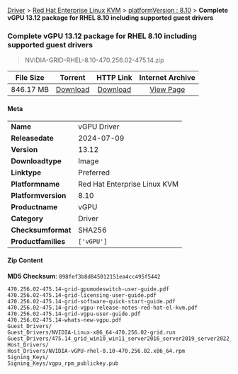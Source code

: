 
[Driver](/README.md)  >  [Red Hat Enterprise Linux KVM](/index/Driver/Red_Hat_Enterprise_Linux_KVM.md)  >  [platformVersion : 8.10](/index/Driver/Red_Hat_Enterprise_Linux_KVM/8.10.md)  >  **Complete vGPU 13.12 package for RHEL 8.10 including supported guest drivers**


###    Complete vGPU 13.12 package for RHEL 8.10 including supported guest drivers

> NVIDIA-GRID-RHEL-8.10-470.256.02-475.14.zip   


| **File Size** | **Torrent**  | **HTTP Link** | **Internet Archive** |
|:-------------:|:------------:|:-------------:|:--------------------:|
| 846.17 MB |  [Download](https://archive.org/download/nvgpu_NVIDIA-GRID-RHEL-8.10-470.256.02-475.14.zip/nvgpu_NVIDIA-GRID-RHEL-8.10-470.256.02-475.14.zip_archive.torrent)       | [Download](https://archive.org/compress/nvgpu_NVIDIA-GRID-RHEL-8.10-470.256.02-475.14.zip) | [View Page](https://archive.org/details/nvgpu_NVIDIA-GRID-RHEL-8.10-470.256.02-475.14.zip)       |

#### Meta

<table>
<tr><td><strong>Name</strong></td><td>vGPU Driver</td></tr>
<tr><td><strong>Releasedate</strong></td><td>2024-07-09</td></tr>
<tr><td><strong>Version</strong></td><td>13.12</td></tr>
<tr><td><strong>Downloadtype</strong></td><td>Image</td></tr>
<tr><td><strong>Linktype</strong></td><td>Preferred</td></tr>
<tr><td><strong>Platformname</strong></td><td>Red Hat Enterprise Linux KVM</td></tr>
<tr><td><strong>Platformversion</strong></td><td>8.10</td></tr>
<tr><td><strong>Productname</strong></td><td>vGPU</td></tr>
<tr><td><strong>Category</strong></td><td>Driver</td></tr>
<tr><td><strong>Checksumformat</strong></td><td>SHA256</td></tr>
<tr><td><strong>Productfamilies</strong></td><td><code>['vGPU']</code></td></tr>
</table>

#### Zip Content

**MD5 Checksum**: `898fef3b8d845012151ea4cc495f5442`

```text
470.256.02-475.14-grid-gpumodeswitch-user-guide.pdf
470.256.02-475.14-grid-licensing-user-guide.pdf
470.256.02-475.14-grid-software-quick-start-guide.pdf
470.256.02-475.14-grid-vgpu-release-notes-red-hat-el-kvm.pdf
470.256.02-475.14-grid-vgpu-user-guide.pdf
470.256.02-475.14-whats-new-vgpu.pdf
Guest_Drivers/
Guest_Drivers/NVIDIA-Linux-x86_64-470.256.02-grid.run
Guest_Drivers/475.14_grid_win10_win11_server2016_server2019_server2022_64bit_international.exe
Host_Drivers/
Host_Drivers/NVIDIA-vGPU-rhel-8.10-470.256.02.x86_64.rpm
Signing_Keys/
Signing_Keys/vgpu_rpm_publickey.pub
```